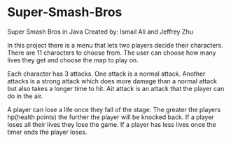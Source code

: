 # Super-Smash-Bros
Super Smash Bros in Java
Created by: Ismail Ali and Jeffrey Zhu

In this project there is a menu that lets two players decide their characters.
There are 11 characters to choose from.
The user can choose how many lives they get and choose the map to play on.

Each character has 3 attacks.
One attack is a normal attack.
Another attacks is a strong attack which does more damage than a normal attack but also takes a longer time to hit.
Ait attack is an attack that the player can do in the air.

A player can lose a life once they fall of the stage.
The greater the players hp(health points) the further the player will be knocked back.
If a player loses all their lives they lose the game.
If a player has less lives once the timer ends the player loses.
